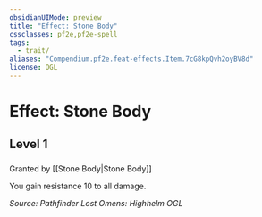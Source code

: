 ```yaml
---
obsidianUIMode: preview
title: "Effect: Stone Body"
cssclasses: pf2e,pf2e-spell
tags:
  - trait/
aliases: "Compendium.pf2e.feat-effects.Item.7cG8kpQvh2oyBV8d"
license: OGL
---
```

# Effect: Stone Body
## Level 1
### 






Granted by [[Stone Body|Stone Body]]

You gain resistance 10 to all damage.

*Source: Pathfinder Lost Omens: Highhelm*
*OGL*